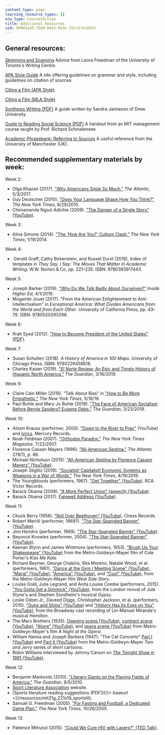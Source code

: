 ```yaml
---
content_type: page
learning_resource_types: []
ocw_type: CourseSection
title: Additional Resources
uid: 9d9d2ad3-70d4-bb41-9a3c-15cc57e32623
---
```


General resources:
------------------

[Skimming and Scanning](http://advice.writing.utoronto.ca/researching/skim-and-scan/) Advice from Leora Freedman of the University of Toronto's Writing Centre. 

[APA Style Guide](https://apastyle.apa.org/) A site offering guidelines on grammar and style, including guidelines on citation of sources.

[Citing a Film (APA Style)](https://www.bibme.org/citation-guide/apa/film/).

[Citing a Film (MLA Style)](https://www.bibme.org/citation-guide/mla/film/).

[Synthesis Writing (PDF)](https://canvas.uw.edu/files/28708927/download?download_frd=1) A guide written by Sandra Jamieson of Drew University.

[Guide to Reading Social Science (PDF)](/courses/15-031j-energy-decisions-markets-and-policies-spring-2012/resources/mit15_031js12_read_guide) A handout from an MIT management course taught by Prof. Richard Schmalensee.

[Academic Phrasebank: Referring to Sources](http://www.phrasebank.manchester.ac.uk/referring-to-sources/) A useful reference from the University of Manchester (UK).

Recommended supplementary materials by week:
--------------------------------------------

Week 2:

*   Olga Khazan (2017). ["Why Americans Smile So Much."](https://www.theatlantic.com/science/archive/2017/05/why-americans-smile-so-much/524967/) _The Atlantic_, 5/3/2017.
*   Guy Deutscher (2010). ["Does Your Language Shape How You Think?"](https://www.nytimes.com/2010/08/29/magazine/29language-t.html) _The New York Times_, 8/29/2010.
*   Chimamanda Ngozi Adichie (2009). ["The Danger of a Single Story" (YouTube)](https://www.youtube.com/watch?reload=9&v=D9Ihs241zeg).  

Week 3: 

*   Alina Simone (2014). ["The 'How Are You?' Culture Clash."](https://www.nytimes.com/2014/01/20/opinion/the-how-are-you-culture-clash.html) _The New York Times_, 1/19/2014.

Week 4:

*    Gerald Graff, Cathy Birkenstein, and Russel Durst (2016). Index of templates in _They Say, I Say: The Moves That Matter in Academic Writing_. W.W. Norton & Co, pp. 221–235. ISBN: 9780393617443.

Week 5: 

*   Joseph Barber (2019). ["Why Do We Talk Badly About Ourselves?"](https://www.insidehighered.com/advice/2019/04/01/how-present-your-positive-qualities-and-skills-when-job-hunting-opinion) _Inside Higher Ed_, 4/1/2019.
*   Mugambi Jouet (2017). "From the American Enlightenment to Anti-Intellectualism" in _Exceptional America: What Divides Americans from the World and from Each Other_. University of California Press, pp. 43–79. ISBN: 9780520293298.

Week 6: 

*   Ifrah Syed (2012). ["How to Become President of the United States" (PDF)](https://pueblo.gpo.gov/Publications/pdfs/6099.pdf). 

Week 7: 

*   Susan Schulten (2018). _A History of America in 100 Maps_. University of Chicago Press. ISBN: 9780226458618.
*   Charles Kaiser (2019). ["_El Norte_ Review: An Epic and Timely History of Hispanic North America."](https://www.theguardian.com/books/2019/mar/16/el-norte-review-carrie-gibson-epic-history-hispanic-north-america) _The Guardian_, 3/16/2019.

Week 9: 

*   Claire Cain Miller (2019). "Talk About Bias" in ["How to Be More Empathetic."](https://www.nytimes.com/guides/year-of-living-better/how-to-be-more-empathetic) _The New York Times_, 5/16/19. 
*   Paul Buhle and Mary Jo Buhle (2019). ["The Face of American Socialism Before Bernie Sanders? Eugene Debs."](https://www.theguardian.com/commentisfree/2019/mar/23/american-socialism-bernie-sanders-eugene-debs?CMP=share_btn_link) _The Guardian_, 3/23/2019.

Week 10: 

*   Alison Krauss (performer, 2000). ["Down to the River to Pray"](https://www.youtube.com/watch?v=3IttxpHDAX8) (YouTube) and [lyrics](https://www.lyrics.com/lyric/25482221/Alison+Krauss/Down+to+the+River+to+Pray). Mercury Records.
*   Noah Feldman (2007). ["Orthodox Paradox."](https://www.nytimes.com/2007/07/22/magazine/22yeshiva-t.html) _The New York Times Magazine_, 7/22/2007.
*   Florence Cassen Mayers (1996). ["All-American Sestina."](https://www.theatlantic.com/past/docs/unbound/poetry/antholog/mayers/sestina.htm) _The Atlantic_ 278(1), p. 86.
*   Michael Nicholson (2015). ["All-American Sestina by Florence Cassen Mayers" (YouTube)](https://www.youtube.com/watch?v=JX_kQLzWsIk).
*   Joseph Stiglitz (2019). ["Socialist! Capitalist! Economic Systems as Weapons in a War of Words."](https://www.nytimes.com/2019/04/19/business/dealbook/socialism-bernie-sanders-joseph-stiglitz.html) _The New York Times_, 4/19/2019. 
*   The Youngbloods (performers, 1967). ["Get Together" (YouTube)](https://www.youtube.com/watch?v=XRbTvoxRNxM). RCA Victor Records.
*   Barack Obama (2008). ["A More Perfect Union" (speech) (YouTube)](https://www.youtube.com/watch?v=zrp-v2tHaDo). 
*   Barack Obama (2017). [Farewell Address (YouTube)](https://www.youtube.com/watch?v=paHYyQHmTus).

Week 11: 

*   Chuck Berry (1956). ["Roll Over Beethoven" (YouTube)](https://www.youtube.com/watch?v=EOrMg3pY7hw). Chess Records.
*   Robert Merrill (performer, 1969?). ["The Star-Spangled Banner" (YouTube)](https://www.youtube.com/watch?v=Tmcd0V-7SK4). 
*   Jimi Hendrix (performer, 1969). ["The Star-Spangled Banner" (YouTube)](https://www.youtube.com/watch?v=TKAwPA14Ni4).
*   Beyoncé Knowles (performer, 2004). ["The Star-Spangled Banner" (YouTube)](https://www.youtube.com/watch?v=OhrrGu2rcZ4).
*   Keenan Wynn and James Whitmore (performers, 1953). ["Brush Up Your Shakespeare" (YouTube)](https://www.youtube.com/watch?v=bPduoU826ew) from the Metro-Goldwyn-Mayer film of Cole Porter's _Kiss Me Kate._
*   Richard Beymer, George Chakiris, Rita Moreno, Natalie Wood, et al. (performers, 1961). ["Dance at the Gym / Meeting Scene" (YouTube)](https://www.youtube.com/watch?v=77KnithfRRk&list=PLZbXA4lyCtqp-33LBje4s0-RdLmhLp9yj&index=3&t=0s), ["Maria" (YouTube)](https://www.youtube.com/watch?v=DyofWTw0bqY&list=PLZbXA4lyCtqp-33LBje4s0-RdLmhLp9yj&index=4&t=0s), ["America" (YouTube)](https://www.youtube.com/watch?v=YhSKk-cvblc&list=PLZbXA4lyCtqp-33LBje4s0-RdLmhLp9yj&index=5&t=53s), and ["Cool" (YouTube)](https://www.youtube.com/watch?v=hMMAB3MNCKw&list=PLZbXA4lyCtqp-33LBje4s0-RdLmhLp9yj&index=10&t=0s), from the Metro-Goldwyn-Mayer film _West Side Story_.
*   Louise Gold, Julie Legrand, and Anita Louise Combe (performers, 2015). ["You Gotta Get a Gimmick" (YouTube)](https://www.youtube.com/watch?v=jI8-QjXMpps), from the London revival of Jule Styne's and Stephen Sondheim's musical _Gypsy_.
*   Leslie Odom Jr., Daveed Diggs, Christopher Jackson, et al. (performers, 2015). ["Guns and Ships" (YouTube)](https://www.youtube.com/watch?v=WOb8-C6jw0M) and ["History Has Its Eyes on You" (YouTube)](https://www.youtube.com/watch?v=-nmqQlW-sMo), from the Broadway cast recording of Lin-Manuel Miranda's musical _Hamilton_.
*   The Marx Brothers (1935). [Opening scene (YouTube)](https://www.youtube.com/watch?v=FBY0_4-HQO8), [contract scene (YouTube)](https://www.youtube.com/watch?v=G_Sy6oiJbEk), ["Alone" (YouTube)](https://www.youtube.com/watch?v=S-A9Vm0q4Mo), and [opera scene (YouTube)](https://www.youtube.com/watch?v=rsAvTNUA3TY) from Metro-Goldwyn-Mayer's film _A Night at the Opera_.
*   William Hanna and Joseph Barbera (1947). "The Cat Concerto" [Part I (YouTube)](https://www.youtube.com/watch?v=gWf2SfSojuo) and [Part II (YouTube)](https://www.youtube.com/watch?v=v03GXYPMFJg) from the Metro-Goldwyn-Mayer _Tom and Jerry_ series of short cartoons.
*   Robin Williams interviewed by Johnny Carson on [_The Tonight Show_ in 1991 (YouTube)](https://www.youtube.com/watch?v=qzv6EhE7Cbo).

Week 12:

*   Benjamin Markovits (2010). ["Literary Giants on the Playing Fields of America."](https://www.theguardian.com/books/2010/jun/06/american-sportswriting-benjamin-markovits) _The Guardian_, 6/5/2010.
*   [Sport Literature Association](https://www.uta.edu/english/sla/about.html) website.
*   [Sports literature reading suggestions (PDF)]({{< baseurl >}}/resources/mit21g_221s19_sportslit). 
*   Samuel G. Freedman (2005). ["For Fasting and Football, a Dedicated Game Plan."](https://www.nytimes.com/2005/10/26/education/for-fasting-and-football-a-dedicated-game-plan.html) _The New York Times_, 10/26/2005.

Week 13:

*   Patience Mthunzi (2015). ["Could We Cure HIV with Lasers?" (TED Talk)](https://www.ted.com/talks/patience_mthunzi_could_we_cure_hiv_with_lasers?language=en).